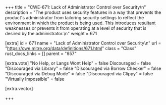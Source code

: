+++
title = "CWE-671: Lack of Administrator Control over Security\n"
description = "The product uses security features in a way that prevents the product's administrator from tailoring security settings to reflect the environment in which the product is being used. This introduces resultant weaknesses or prevents it from operating at a level of security that is desired by the administrator.\n"
weight = 671

[extra]
id = 671
name = "Lack of Administrator Control over Security\n"
url = "https://cwe.mitre.org/data/definitions/671.html"
class = "Class"
rust_docs_links = []
parent = "657"

[extra.vote]
"No Help, or Langs Wont Help" = false
Discouraged = false
"Discouraged via Library" = false
"Discouraged via Borrow Checker" = false
"Discouraged via Debug Mode" = false
"Discouraged via Clippy" = false
"Virtually Impossible" = false

[extra.vector]

+++
